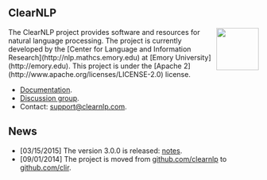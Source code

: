 ## ClearNLP

<img align="right" src="http://mathcs.emory.edu/~choi/img/clearnlp-logo.png" width="85" height="85" style="padding-left:5px"/>
The ClearNLP project provides software and resources for natural language processing.  The project is currently developed by the [Center for Language and Information Research](http://nlp.mathcs.emory.edu) at [Emory University](http://emory.edu).  This project is under the [Apache 2](http://www.apache.org/licenses/LICENSE-2.0) license.

* [Documentation](https://github.com/clir/clearnlp-guidelines).
* [Discussion group](https://groups.google.com/forum/?fromgroups#!forum/clearnlp).
* Contact: [support@clearnlp.com](support@clearnlp.com).

## News

* [03/15/2015] The version 3.0.0 is released: [notes](https://github.com/clir/clearnlp-guidelines/blob/master/release/release_notes.md).
* [09/01/2014] The project is moved from [github.com/clearnlp](http://github.com/clearnlp/) to [github.com/clir](https://github.com/clir/clearnlp).

